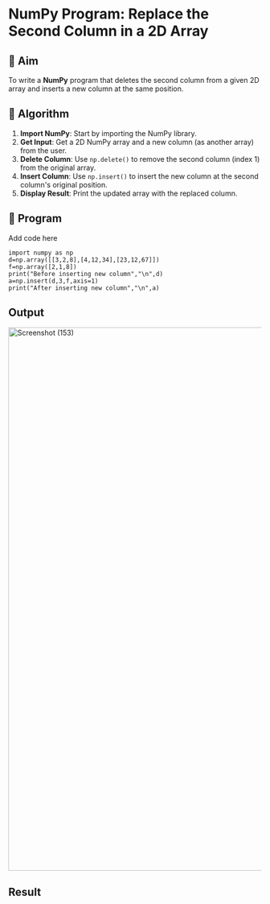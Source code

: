 # NumPy Program: Replace the Second Column in a 2D Array

## 🎯 Aim
To write a **NumPy** program that deletes the second column from a given 2D array and inserts a new column at the same position.

## 🧠 Algorithm
1. **Import NumPy**: Start by importing the NumPy library.
2. **Get Input**: Get a 2D NumPy array and a new column (as another array) from the user.
3. **Delete Column**: Use `np.delete()` to remove the second column (index 1) from the original array.
4. **Insert Column**: Use `np.insert()` to insert the new column at the second column's original position.
5. **Display Result**: Print the updated array with the replaced column.

## 🧾 Program

Add code here
```
import numpy as np
d=np.array([[3,2,8],[4,12,34],[23,12,67]])
f=np.array([2,1,8])
print("Before inserting new column","\n",d)
a=np.insert(d,3,f,axis=1)
print("After inserting new column","\n",a)
```

## Output
<img width="1920" height="1080" alt="Screenshot (153)" src="https://github.com/user-attachments/assets/da9e5de5-fc54-4ff4-80a6-877648d17a7c" />

## Result

